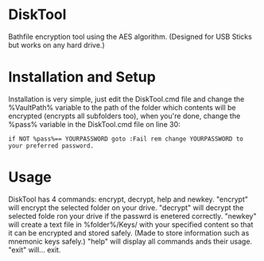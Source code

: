 # DiskTool
Bathfile encryption tool using the AES algorithm. (Designed for USB Sticks but works on any hard drive.)

# Installation and Setup
Installation is very simple, just edit the DiskTool.cmd file and change the %VaultPath% variable to the path of the folder which contents will be encrypted (encrypts all subfolders too), when you're done, change the %pass% variable in the DiskTool.cmd file on line 30:

```batch
if NOT %pass%== YOURPASSWORD goto :Fail rem change YOURPASSWORD to your preferred password.
```

# Usage
DiskTool has 4 commands: encrypt, decrypt, help and newkey.
"encrypt" will encrypt the selected folder on your drive.
"decrypt" will decrypt the selected folde ron your drive if the passwrd is enetered correctly.
"newkey" will create a text file in %folder%/Keys/ with your specified content so that it can be encrypted and stored safely. (Made to store information such as mnemonic keys safely.)
"help" will display all commands ands their usage.
"exit" will... exit.
